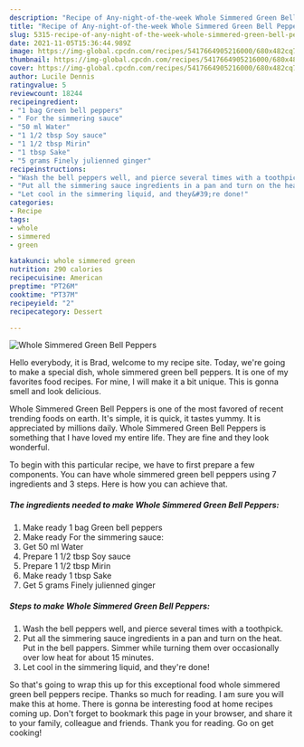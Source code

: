 ```yaml
---
description: "Recipe of Any-night-of-the-week Whole Simmered Green Bell Peppers"
title: "Recipe of Any-night-of-the-week Whole Simmered Green Bell Peppers"
slug: 5315-recipe-of-any-night-of-the-week-whole-simmered-green-bell-peppers
date: 2021-11-05T15:36:44.989Z
image: https://img-global.cpcdn.com/recipes/5417664905216000/680x482cq70/whole-simmered-green-bell-peppers-recipe-main-photo.jpg
thumbnail: https://img-global.cpcdn.com/recipes/5417664905216000/680x482cq70/whole-simmered-green-bell-peppers-recipe-main-photo.jpg
cover: https://img-global.cpcdn.com/recipes/5417664905216000/680x482cq70/whole-simmered-green-bell-peppers-recipe-main-photo.jpg
author: Lucile Dennis
ratingvalue: 5
reviewcount: 18244
recipeingredient:
- "1 bag Green bell peppers"
- " For the simmering sauce"
- "50 ml Water"
- "1 1/2 tbsp Soy sauce"
- "1 1/2 tbsp Mirin"
- "1 tbsp Sake"
- "5 grams Finely julienned ginger"
recipeinstructions:
- "Wash the bell peppers well, and pierce several times with a toothpick."
- "Put all the simmering sauce ingredients in a pan and turn on the heat. Put in the bell pappers. Simmer while turning them over occasionally over low heat for about 15 minutes."
- "Let cool in the simmering liquid, and they&#39;re done!"
categories:
- Recipe
tags:
- whole
- simmered
- green

katakunci: whole simmered green 
nutrition: 290 calories
recipecuisine: American
preptime: "PT26M"
cooktime: "PT37M"
recipeyield: "2"
recipecategory: Dessert

---
```



![Whole Simmered Green Bell Peppers](https://img-global.cpcdn.com/recipes/5417664905216000/680x482cq70/whole-simmered-green-bell-peppers-recipe-main-photo.jpg)

Hello everybody, it is Brad, welcome to my recipe site. Today, we're going to make a special dish, whole simmered green bell peppers. It is one of my favorites food recipes. For mine, I will make it a bit unique. This is gonna smell and look delicious.



Whole Simmered Green Bell Peppers is one of the most favored of recent trending foods on earth. It's simple, it is quick, it tastes yummy. It is appreciated by millions daily. Whole Simmered Green Bell Peppers is something that I have loved my entire life. They are fine and they look wonderful.


To begin with this particular recipe, we have to first prepare a few components. You can have whole simmered green bell peppers using 7 ingredients and 3 steps. Here is how you can achieve that.

<!--inarticleads1-->

##### The ingredients needed to make Whole Simmered Green Bell Peppers:

1. Make ready 1 bag Green bell peppers
1. Make ready  For the simmering sauce:
1. Get 50 ml Water
1. Prepare 1 1/2 tbsp Soy sauce
1. Prepare 1 1/2 tbsp Mirin
1. Make ready 1 tbsp Sake
1. Get 5 grams Finely julienned ginger




<!--inarticleads2-->

##### Steps to make Whole Simmered Green Bell Peppers:

1. Wash the bell peppers well, and pierce several times with a toothpick.
1. Put all the simmering sauce ingredients in a pan and turn on the heat. Put in the bell pappers. Simmer while turning them over occasionally over low heat for about 15 minutes.
1. Let cool in the simmering liquid, and they&#39;re done!




So that's going to wrap this up for this exceptional food whole simmered green bell peppers recipe. Thanks so much for reading. I am sure you will make this at home. There is gonna be interesting food at home recipes coming up. Don't forget to bookmark this page in your browser, and share it to your family, colleague and friends. Thank you for reading. Go on get cooking!
